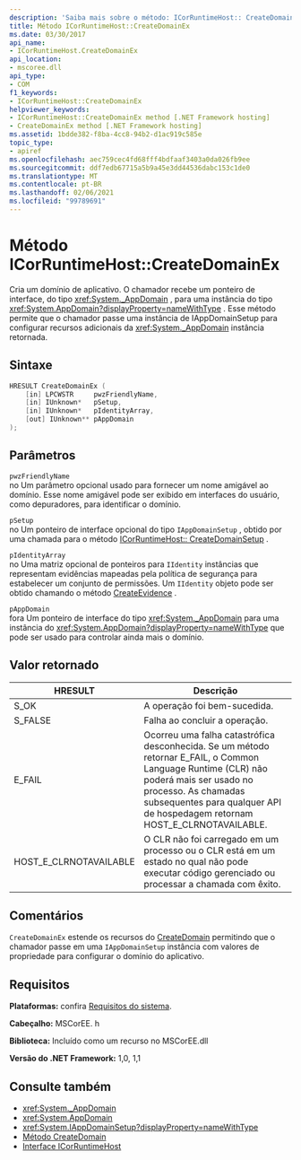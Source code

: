 ```yaml
---
description: 'Saiba mais sobre o método: ICorRuntimeHost:: CreateDomainEx'
title: Método ICorRuntimeHost::CreateDomainEx
ms.date: 03/30/2017
api_name:
- ICorRuntimeHost.CreateDomainEx
api_location:
- mscoree.dll
api_type:
- COM
f1_keywords:
- ICorRuntimeHost::CreateDomainEx
helpviewer_keywords:
- ICorRuntimeHost::CreateDomainEx method [.NET Framework hosting]
- CreateDomainEx method [.NET Framework hosting]
ms.assetid: 1bdde382-f8ba-4cc8-94b2-d1ac919c585e
topic_type:
- apiref
ms.openlocfilehash: aec759cec4fd68fff4bdfaaf3403a0da026fb9ee
ms.sourcegitcommit: ddf7edb67715a5b9a45e3dd44536dabc153c1de0
ms.translationtype: MT
ms.contentlocale: pt-BR
ms.lasthandoff: 02/06/2021
ms.locfileid: "99789691"
---
```

# <a name="icorruntimehostcreatedomainex-method"></a>Método ICorRuntimeHost::CreateDomainEx

Cria um domínio de aplicativo. O chamador recebe um ponteiro de interface, do tipo <xref:System._AppDomain> , para uma instância do tipo <xref:System.AppDomain?displayProperty=nameWithType> . Esse método permite que o chamador passe uma instância de IAppDomainSetup para configurar recursos adicionais da <xref:System._AppDomain> instância retornada.  
  
## <a name="syntax"></a>Sintaxe  
  
```cpp  
HRESULT CreateDomainEx (  
    [in] LPCWSTR     pwzFriendlyName,  
    [in] IUnknown*   pSetup,  
    [in] IUnknown*   pIdentityArray,  
    [out] IUnknown** pAppDomain  
);  
```  
  
## <a name="parameters"></a>Parâmetros  

 `pwzFriendlyName`  
 no Um parâmetro opcional usado para fornecer um nome amigável ao domínio. Esse nome amigável pode ser exibido em interfaces do usuário, como depuradores, para identificar o domínio.  
  
 `pSetup`  
 no Um ponteiro de interface opcional do tipo `IAppDomainSetup` , obtido por uma chamada para o método [ICorRuntimeHost:: CreateDomainSetup](icorruntimehost-createdomainsetup-method.md) .  
  
 `pIdentityArray`  
 no Uma matriz opcional de ponteiros para `IIdentity` instâncias que representam evidências mapeadas pela política de segurança para estabelecer um conjunto de permissões. Um `IIdentity` objeto pode ser obtido chamando o método [CreateEvidence](icorruntimehost-createevidence-method.md) .  
  
 `pAppDomain`  
 fora Um ponteiro de interface do tipo <xref:System._AppDomain> para uma instância do <xref:System.AppDomain?displayProperty=nameWithType> que pode ser usado para controlar ainda mais o domínio.  
  
## <a name="return-value"></a>Valor retornado  
  
|HRESULT|Descrição|  
|-------------|-----------------|  
|S_OK|A operação foi bem-sucedida.|  
|S_FALSE|Falha ao concluir a operação.|  
|E_FAIL|Ocorreu uma falha catastrófica desconhecida. Se um método retornar E_FAIL, o Common Language Runtime (CLR) não poderá mais ser usado no processo. As chamadas subsequentes para qualquer API de hospedagem retornam HOST_E_CLRNOTAVAILABLE.|  
|HOST_E_CLRNOTAVAILABLE|O CLR não foi carregado em um processo ou o CLR está em um estado no qual não pode executar código gerenciado ou processar a chamada com êxito.|  
  
## <a name="remarks"></a>Comentários  

 `CreateDomainEx` estende os recursos do [CreateDomain](icorruntimehost-createdomain-method.md) permitindo que o chamador passe em uma `IAppDomainSetup` instância com valores de propriedade para configurar o domínio do aplicativo.  
  
## <a name="requirements"></a>Requisitos  

 **Plataformas:** confira [Requisitos do sistema](../../get-started/system-requirements.md).  
  
 **Cabeçalho:** MSCorEE. h  
  
 **Biblioteca:** Incluído como um recurso no MSCorEE.dll  
  
 **Versão do .NET Framework:** 1,0, 1,1  
  
## <a name="see-also"></a>Consulte também

- <xref:System._AppDomain>
- <xref:System.AppDomain>
- <xref:System.IAppDomainSetup?displayProperty=nameWithType>
- [Método CreateDomain](icorruntimehost-createdomain-method.md)
- [Interface ICorRuntimeHost](icorruntimehost-interface.md)
